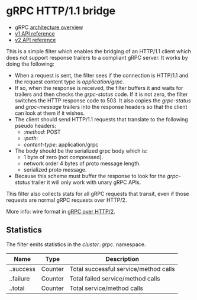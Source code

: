 # gRPC HTTP/1.1 bridge

- gRPC [architecture overview](../../intro/arch_overview/grpc.md#arch-overview-grpc)
- [v1 API reference](../../api-v1/http_filters/grpc_http1_bridge_filter.md#config-http-filters-grpc-bridge-v1)
- [v2 API reference](../../api-v2/config/filter/network/http_connection_manager/v2/http_connection_manager.proto.md#envoy-api-field-config-filter-network-http-connection-manager-v2-httpfilter-name)

This is a simple filter which enables the bridging of an HTTP/1.1 client which does not support response trailers to a compliant gRPC server. It works by doing the following:

- When a request is sent, the filter sees if the connection is HTTP/1.1 and the request content type is *application/grpc*.
- If so, when the response is received, the filter buffers it and waits for trailers and then checks the *grpc-status* code. If it is not zero, the filter switches the HTTP response code to 503. It also copies the *grpc-status* and *grpc-message* trailers into the response headers so that the client can look at them if it wishes.
- The client should send HTTP/1.1 requests that translate to the following pseudo headers:
  - *:method*: POST
  - *:path*: <gRPC-METHOD-NAME>
  - *content-type*: application/grpc
- The body should be the serialized grpc body which is:
  - 1 byte of zero (not compressed).
  - network order 4 bytes of proto message length.
  - serialized proto message.
- Because this scheme must buffer the response to look for the *grpc-status* trailer it will only work with unary gRPC APIs.

This filter also collects stats for all gRPC requests that transit, even if those requests are normal gRPC requests over HTTP/2.

More info: wire format in [gRPC over HTTP/2](https://github.com/grpc/grpc/blob/master/doc/PROTOCOL-HTTP2.md).

## Statistics

The filter emits statistics in the *cluster.<route target cluster>.grpc.* namespace.

| Name                                 | Type    | Description                           |
| ------------------------------------ | ------- | ------------------------------------- |
| <grpc service>.<grpc method>.success | Counter | Total successful service/method calls |
| <grpc service>.<grpc method>.failure | Counter | Total failed service/method calls     |
| <grpc service>.<grpc method>.total   | Counter | Total service/method calls            |